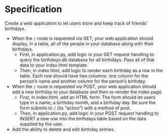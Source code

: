 # Specification

Create a web application to let users store and keep track of friends' birthdays.

* When the ```/``` route is requested via GET, your web application should display, in a table, all of the people in your database along with their birthdays.
    * First, in application.py, add logic in your GET request handling to query the birthdays.db database for all birthdays. Pass all of that data to your index.html template.
    * Then, in index.html, add logic to render each birthday as a row in the table. Each row should have two columns: one column for the person’s name and another column for the person’s birthday.
* When the ```/``` route is requested via POST, your web application should add a new birthday to your database and then re-render the index page.
    * First, in index.html, add an HTML form. The form should let users type in a name, a birthday month, and a birthday day. Be sure the form submits to ```/``` (its “action”) with a method of post.
    * Then, in application.py, add logic in your POST request handling to INSERT a new row into the birthdays table based on the data supplied by the user.
* Add the ability to delete and edit birthday entries.
